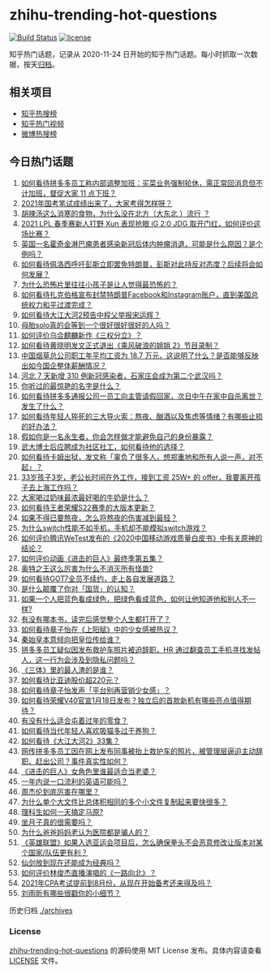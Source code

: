 # zhihu-trending-hot-questions

[![Build Status](https://github.com/justjavac/zhihu-trending-hot-questions/workflows/ci/badge.svg?branch=master)](https://github.com/justjavac/zhihu-trending-hot-questions/actions)
[![license](https://img.shields.io/github/license/justjavac/zhihu-trending-hot-questions)](https://github.com/justjavac/zhihu-trending-hot-questions/blob/master/LICENSE)

知乎热门话题，记录从 2020-11-24 日开始的知乎热门话题。每小时抓取一次数据，按天[归档](./archives)。

## 相关项目

- [知乎热搜榜](https://github.com/justjavac/zhihu-trending-top-search)
- [知乎热门视频](https://github.com/justjavac/zhihu-trending-hot-video)
- [微博热搜榜](https://github.com/justjavac/weibo-trending-hot-search)

## 今日热门话题

<!-- BEGIN -->
<!-- 最后更新时间 Mon Jan 11 2021 01:56:51 GMT+0800 (CST) -->
1. [如何看待拼多多员工称内部调整加班：买菜业务强制轮休，需正常回消息但不计加班，督促大家 11 点下班？](https://www.zhihu.com/question/438708373)
1. [2021年国考笔试成绩出来了，大家考得怎样呀？](https://www.zhihu.com/question/438752969)
1. [胡辣汤这么消寒的食物，为什么没在北方（大东北 ）流行 ？](https://www.zhihu.com/question/424263115)
1. [2021 LPL 春季赛新人打野 Xun 表现抢眼 iG 2:0 JDG 取开门红，如何评价这场比赛？](https://www.zhihu.com/question/438755213)
1. [英国一名霍奇金淋巴瘤患者感染新冠后体内肿瘤消退，可能是什么原因？是个例吗？](https://www.zhihu.com/question/438472697)
1. [如何看待佩洛西呼吁彭斯立即罢免特朗普，彭斯对此持反对态度？后续将会如何发展？](https://www.zhihu.com/question/438405031)
1. [为什么恐怖片里往往小孩子是让人觉得最恐怖的？](https://www.zhihu.com/question/19909627)
1. [如何看待扎克伯格宣布封禁特朗普Facebook和Instagram账户，直到美国总统权力和平过渡完成？](https://www.zhihu.com/question/438407282)
1. [如何看待大江大河2预告中程父举报宋运辉？](https://www.zhihu.com/question/438647306)
1. [母胎solo真的会等到一个很好很好很好的人吗？](https://www.zhihu.com/question/424575466)
1. [如何评价乌合麒麟新作《三权分立》？](https://www.zhihu.com/question/438699761)
1. [如何看待黄晓明发文正式退出《乘风破浪的姐姐 2》节目录制？](https://www.zhihu.com/question/438703621)
1. [中国烟草总公司职工年平均工资为 18.7 万元，这说明了什么？是否能够反映出如今国企整体薪酬情况？](https://www.zhihu.com/question/438576054)
1. [河北 7 天新增 310 例新冠感染者，石家庄会成为第二个武汉吗？](https://www.zhihu.com/question/438491729)
1. [你听过的最惊艳的名字是什么？](https://www.zhihu.com/question/265694919)
1. [如何看待拼多多通报公司一员工向主管请假回家，次日中午在家中自杀离世？发生了什么？](https://www.zhihu.com/question/438610398)
1. [如何看待年轻人猝死的三大导火索：熬夜、酗酒以及焦虑等情绪？有哪些止损的好办法？](https://www.zhihu.com/question/438689409)
1. [假如你是一名永生者，你会怎样做才能避免自己的身份暴露？](https://www.zhihu.com/question/438453657)
1. [武大博士后应聘成为社区社工，如何看待他的选择？](https://www.zhihu.com/question/438716812)
1. [如何看待卡姆出狱，发文称「辜负了很多人，想郑重地和所有人说一声，对不起」？](https://www.zhihu.com/question/438693396)
1. [33岁孩子3岁，老公长时间在外工作，接到工资 25W+ 的 offer，我要离开孩子去上海工作吗？](https://www.zhihu.com/question/437986685)
1. [大家喝过奶味最浓最好喝的牛奶是什么？](https://www.zhihu.com/question/300989157)
1. [如何看待王者荣耀S22赛季的大版本更新？](https://www.zhihu.com/question/437767472)
1. [如果不得已要熬夜，怎么将熬夜的伤害减到最轻？](https://www.zhihu.com/question/34908998)
1. [为什么switch性能不如手机，手机却不能模拟switch游戏？](https://www.zhihu.com/question/394353284)
1. [如何评价腾讯WeTest发布的《2020中国移动游戏质量白皮书》中有关原神的结论？](https://www.zhihu.com/question/438615563)
1. [如何评价动画《进击的巨人》最终季第五集？](https://www.zhihu.com/question/438545545)
1. [奥特之王这么厉害为什么不消灭所有怪兽?](https://www.zhihu.com/question/437534082)
1. [如何看待GOT7全员不续约，走上各自发展道路？](https://www.zhihu.com/question/438707123)
1. [是什么颠覆了你对「国货」的认知？](https://www.zhihu.com/question/393795608)
1. [如果一个人把蓝色看成绿色，把绿色看成蓝色，如何让他知道他和别人不一样?](https://www.zhihu.com/question/29838217)
1. [有没有哪本书，读完后感觉整个人生都打开了？](https://www.zhihu.com/question/419528920)
1. [如何看待章子怡在《上阳赋》中的少女感被热议？](https://www.zhihu.com/question/438615083)
1. [秦始皇本意倾向把皇位传给谁？](https://www.zhihu.com/question/265212268)
1. [拼多多员工疑似因发布救护车照片被迫辞职，HR 通过翻查员工手机寻找发帖人，这一行为会涉及到隐私问题吗？](https://www.zhihu.com/question/438702487)
1. [《三体》里的最人渣的是谁？](https://www.zhihu.com/question/437146219)
1. [如何看待比亚迪股价超220元？](https://www.zhihu.com/question/437996289)
1. [如何看待章子怡发声「平台别再营销少女感」？](https://www.zhihu.com/question/438621007)
1. [如何看待荣耀V40官宣1月18日发布？独立后的首款新机有哪些亮点值得期待？](https://www.zhihu.com/question/438410992)
1. [有没有什么适合屯着过年的零食？](https://www.zhihu.com/question/357872806)
1. [如何看待当代年轻人喜欢吸猫多过于养狗？](https://www.zhihu.com/question/434058968)
1. [如何看待《大江大河2》33集？](https://www.zhihu.com/question/438514213)
1. [网传拼多多员工因在网上发布同事被抬上救护车的照片，被管理层逼迫主动辞职、赶出公司？事件真实性如何？](https://www.zhihu.com/question/438581129)
1. [《进击的巨人》女角色里谁最适合当老婆？](https://www.zhihu.com/question/337791963)
1. [一年内说一口流利的英语可能吗？](https://www.zhihu.com/question/342457498)
1. [周杰伦到底厉害在哪里？](https://www.zhihu.com/question/432551124)
1. [为什么单个大文件比总体积相同的多个小文件复制起来要快很多？](https://www.zhihu.com/question/22555963)
1. [理科生如何一天搞定马原?](https://www.zhihu.com/question/363805039)
1. [坐月子真的很需要吗？](https://www.zhihu.com/question/430742837)
1. [为什么爸爸妈妈老认为医院都是骗人的？](https://www.zhihu.com/question/68449673)
1. [《英雄联盟》如果入选亚运会项目后，怎么确保拳头不会恶意修改让版本对某个国家/队伍更有利？](https://www.zhihu.com/question/438246611)
1. [仙剑放到现在还能成为经典吗？](https://www.zhihu.com/question/437015609)
1. [如何评价林俊杰直播演唱的《一路向北》？](https://www.zhihu.com/question/438194931)
1. [2021年CPA考试提前到8月份，从现在开始备考还来得及吗？](https://www.zhihu.com/question/436204867)
1. [刘雨昕有哪些很戳你的小细节？](https://www.zhihu.com/question/437614903)
<!-- END -->

历史归档 [./archives](./archives)

### License

[zhihu-trending-hot-questions](https://github.com/justjavac/zhihu-trending-hot-questions) 的源码使用 MIT License 发布。具体内容请查看 [LICENSE](./LICENSE) 文件。
